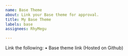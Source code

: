 ```yaml
---
name: Base Theme
about: Link your Base theme for approval.
title: My Base Theme
labels: base
assignees: RhyMegu

---
```


Link the following:
• Base theme link (Hosted on Github)
